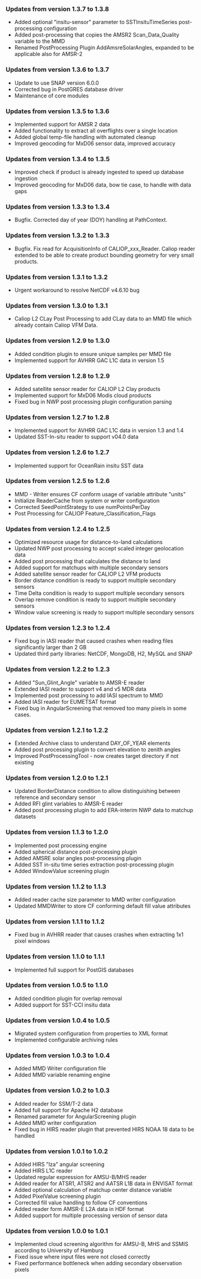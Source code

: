 ### Updates from version 1.3.7 to 1.3.8
* Added optional "insitu-sensor" parameter to SSTInsituTimeSeries post-processing configuration
* Added post-processing that copies the AMSR2 Scan_Data_Quality variable to the MMD
* Renamed PostProcessing Plugin AddAmsreSolarAngles, expanded to be applicable also for AMSR-2

### Updates from version 1.3.6 to 1.3.7
* Update to use SNAP version 6.0.0
* Corrected bug in PostGRES database driver
* Maintenance of core modules

### Updates from version 1.3.5 to 1.3.6
* Implemented support for AMSR 2 data
* Added functionality to extract all overflights over a single location
* Added global temp-file handling with automated cleanup
* Improved geocoding for MxD06 sensor data, improved accuracy

### Updates from version 1.3.4 to 1.3.5
* Improved check if product is already ingested to speed up database ingestion
* Improved geocoding for MxD06 data, bow tie case, to handle with data gaps

### Updates from version 1.3.3 to 1.3.4
* Bugfix. Corrected day of year (DOY) handling at PathContext.

### Updates from version 1.3.2 to 1.3.3
* Bugfix. Fix read for AcquisitionInfo of CALIOP_xxx_Reader. Caliop reader extended to be able to create product bounding geometry for very small products.

### Updates from version 1.3.1 to 1.3.2
* Urgent workaround to resolve NetCDF v4.6.10 bug

### Updates from version 1.3.0 to 1.3.1
* Caliop L2 CLay Post Processing to add CLay data to an MMD file which already contain Caliop VFM Data.

### Updates from version 1.2.9 to 1.3.0
* Added condition plugin to ensure unique samples per MMD file
* Implemented support for AVHRR GAC L1C data in version 1.5

### Updates from version 1.2.8 to 1.2.9
* Added satellite sensor reader for CALIOP L2 Clay products
* Implemented support for MxD06 Modis cloud products
* Fixed bug in NWP post processing plugin configuration parsing

### Updates from version 1.2.7 to 1.2.8
* Implemented support for AVHRR GAC L1C data in version 1.3 and 1.4
* Updated SST-In-situ reader to support v04.0 data

### Updates from version 1.2.6 to 1.2.7
* Implemented support for OceanRain insitu SST data

### Updates from version 1.2.5 to 1.2.6
* MMD - Writer ensures CF conform usage of variable attribute "units"
* Initialize ReaderCache from system or writer configuration 
* Corrected SeedPointStrategy to use numPointsPerDay
* Post Processing for CALIOP Feature_Classification_Flags

### Updates from version 1.2.4 to 1.2.5
* Optimized resource usage for distance-to-land calculations
* Updated NWP post processing to accept scaled integer geolocation data
* Added post processing that calculates the distance to land
* Added support for matchups with multiple secondary sensors
* Added satellite sensor reader for CALIOP L2 VFM products
* Border distance condition is ready to support multiple secondary sensors
* Time Delta condition is ready to support multiple secondary sensors
* Overlap remove condition is ready to support multiple secondary sensors
* Window value screening is ready to support multiple secondary sensors

### Updates from version 1.2.3 to 1.2.4
* Fixed bug in IASI reader that caused crashes when reading files significantly larger than 2 GB
* Updated third party libraries: NetCDF, MongoDB, H2, MySQL and SNAP

### Updates from version 1.2.2 to 1.2.3
* Added "Sun_Glint_Angle" variable to AMSR-E reader
* Extended IASI reader to support v4 and v5 MDR data
* Implemented post processing to add IASI spectrum to MMD
* Added IASI reader for EUMETSAT format
* Fixed bug in AngularScreening that removed too many pixels in some cases.

### Updates from version 1.2.1 to 1.2.2
* Extended Archive class to understand DAY_OF_YEAR elements
* Added post processing plugin to convert elevation to zenith angles
* Improved PostProcessingTool - now creates target directory if not existing

### Updates from version 1.2.0 to 1.2.1
* Updated BorderDistance condition to allow distinguishing between reference and secondary sensor
* Added RFI glint variables to AMSR-E reader
* Added post processing plugin to add ERA-interim NWP data to matchup datasets

### Updates from version 1.1.3 to 1.2.0
* Implemented post processing engine
* Added spherical distance post-processing plugin
* Added AMSRE solar angles post-processing plugin
* Added SST in-situ time series extraction post-processing plugin
* Added WindowValue screening plugin

### Updates from version 1.1.2 to 1.1.3
* Added reader cache size parameter to MMD writer configuration
* Updated MMDWriter to store CF conforming default fill value attributes

### Updates from version 1.1.1 to 1.1.2
* Fixed bug in AVHRR reader that causes crashes when extracting 1x1 pixel windows

### Updates from version 1.1.0 to 1.1.1
* Implemented full support for PostGIS databases

### Updates from version 1.0.5 to 1.1.0
* Added condition plugin for overlap removal
* Added support for SST-CCI insitu data

### Updates from version 1.0.4 to 1.0.5
* Migrated system configuration from properties to XML format
* Implemented configurable archiving rules

### Updates from version 1.0.3 to 1.0.4
* Added MMD Writer configuration file
* Added MMD variable renaming engine

### Updates from version 1.0.2 to 1.0.3
* Added reader for SSM/T-2 data
* Added full support for Apache H2 database
* Renamed parameter for AngularScreening plugin
* Added MMD writer configuration
* Fixed bug in HIRS reader plugin that prevented HIRS NOAA 18 data to be handled

### Updates from version 1.0.1 to 1.0.2
* Added HIRS "lza" angular screening
* Added HIRS L1C reader
* Updated regular expression for AMSU-B/MHS reader
* Added reader for ATSR1, ATSR2 and AATSR L1B data in ENVISAT format
* Added optional calculation of matchup center distance variable
* Added PixelValue screening plugin
* Corrected fill value handling to follow CF conventions
* Added reader form AMSR-E L2A data in HDF format
* Added support for multiple processing version of sensor data

### Updates from version 1.0.0 to 1.0.1
* Implemented cloud screening algorithm for AMSU-B, MHS and SSMIS according to University of Hamburg
* Fixed issue where input files were not closed correctly
* Fixed performance bottleneck when adding secondary observation pixels

